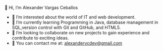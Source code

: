 👋 Hi, I’m Alexander Vargas Ceballos
- 👀 I’m interested about the world of IT and web development. 
- 🌱 I’m currently learning Programming in Java, database management in SQL,version control with Git and GitHub, and HTML5. 
- 💞️ I’m looking to collaborate on new projects to gain experience and contribute to exciting ideas.
- 📧 You can contact me at: alexandervcdev@gmail.com
